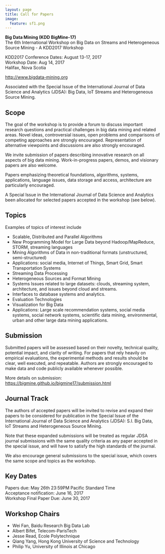 ```yaml
---
layout: page
title: Call for Papers
image:
  feature: sf1.png
---
```


**Big Data Mining (KDD BigMine-17)**   
The 6th International Workshop on Big Data on Streams and Heterogeneous Source Mining - A KDD2017 Workshop
   
KDD2017 Conference Dates: August 13-17, 2017  
Workshop Date: Aug 14, 2017  
Halifax, Nova Scotia

http://www.bigdata-mining.org

Associated with the Special Issue of the International Journal of Data Science and Analytics (JDSA): Big Data, IoT Streams and Heterogeneous Source Mining.


Scope
-----

The goal of the workshop is to provide a forum to discuss important research questions and practical challenges in big data mining and related areas. Novel ideas, controversial issues, open problems and comparisons of competing approaches are strongly encouraged. Representation of alternative viewpoints and discussions are also strongly encouraged. 

We invite submission of papers describing innovative research on all aspects of big data mining. Work-in-progress papers, demos, and visionary papers are also welcome.

Papers emphasizing theoretical foundations, algorithms, systems, applications, language issues, data storage and access, architecture are particularly encouraged.

A Special Issue in the International Journal of Data Science and Analytics been allocated for selected papers accepted in the workshop (see below).


Topics
------

Examples of topics of interest include

* Scalable, Distributed and Parallel Algorithms
* New Programming Model for Large Data beyond Hadoop/MapReduce, STORM, streaming languages
* Mining Algorithms of Data in non-traditional formats (unstructured, semi-structured)
* Applications: social media, Internet of Things, Smart Grid, Smart Transportation Systems
* Streaming Data Processing
* Heterogeneous Sources and Format Mining
* Systems Issues related to large datasets: clouds, streaming system, architecture, and issues beyond cloud and streams.
* Interfaces to database systems and analytics.
* Evaluation Technologies
* Visualization for Big Data
* Applications: Large scale recommendation systems, social media systems, social network systems, scientific data mining, environmental, urban and other large data mining applications.


Submission
----------

Submitted papers will be assessed based on their novelty, technical quality, potential impact, and clarity of writing. For papers that rely heavily on empirical evaluations, the experimental methods and results should be clear, well executed, and repeatable. Authors are strongly encouraged to make data and code publicly available whenever possible.

More details on submission: https://bigmine.github.io/bigmine17/submission.html


Journal Track
-------------

The authors of accepted papers will be invited to revise and expand their papers to be considered for publication in the Special Issue of the International Journal of Data Science and Analytics (JDSA): S.I. Big Data, IoT Streams and Heterogeneous Source Mining.

Note that these expanded submissions will be treated as regular JDSA journal submissions with the same quality criteria as any paper accepted in the special issue, and will have to satisfy the high standards of the journal. 

We also encourage general submissions to the special issue, which covers the same scope and topics as the workshop.


Key Dates
---------

Papers due: May 26th 23:59PM Pacific Standard Time   
Acceptance notification: June 16, 2017     
Workshop Final Paper Due: June 30, 2017     


Workshop Chairs
---------------

* Wei Fan, Baidu Research Big Data Lab
* Albert Bifet, Telecom-ParisTech
* Jesse Read, Ecole Polytechnique
* Qiang Yang, Hong Kong University of Science and Technology
* Philip Yu, University of Illinois at Chicago

